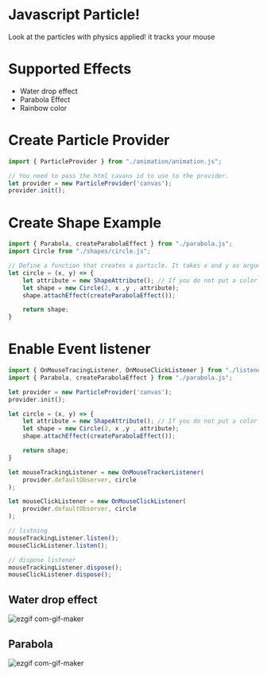 # Javascript Particle!
Look at the particles with physics applied!
it tracks your mouse

# Supported Effects
- Water drop effect
- Parabola Effect
- Rainbow color

# Create Particle Provider
```javascript
import { ParticleProvider } from "./animation/animation.js";

// You need to pass the html cavans id to use to the provider.
let provider = new ParticleProvider('canvas');
provider.init();
```

# Create Shape Example
```javascript
import { Parabola, createParabolaEffect } from "./parabola.js";
import Circle from "./shapes/circle.js";

// Define a function that creates a particle. It takes x and y as arguments.
let circle = (x, y) => {
    let attribute = new ShapeAttribute(); // If you do not put a color in the constructor, it is automatically assigned as a rainbow color. You can enter the color as a string.
    let shape = new Circle(2, x ,y , attribute);
    shape.attachEffect(createParabolaEffect());

    return shape;
}
```

# Enable Event listener
```javascript
import { OnMouseTracingListener, OnMouseClickListener } from "./listener/animation-listner.js";
import { Parabola, createParabolaEffect } from "./parabola.js";

let provider = new ParticleProvider('canvas');
provider.init();

let circle = (x, y) => {
    let attribute = new ShapeAttribute(); // If you do not put a color in the constructor, it is automatically assigned as a rainbow color. You can enter the color as a string.
    let shape = new Circle(2, x ,y , attribute);
    shape.attachEffect(createParabolaEffect());

    return shape;
}

let mouseTrackingListener = new OnMouseTrackerListener(
    provider.defaultObserver, circle
);

let mouseClickListener = new OnMouseClickListener(
    provider.defaultObserver, circle
);

// listning
mouseTrackingListener.listen();
mouseClickListener.listen();

// dispose listener
mouseTrackingListener.dispose();
mouseClickListener.dispose();
```

## Water drop effect
![ezgif com-gif-maker](https://user-images.githubusercontent.com/23313008/123525346-da79eb00-d70a-11eb-99aa-3f3f4e646e40.gif)

## Parabola
![ezgif com-gif-maker](https://user-images.githubusercontent.com/23313008/123536293-6a984e80-d764-11eb-975a-2271aaa8dcbb.gif)